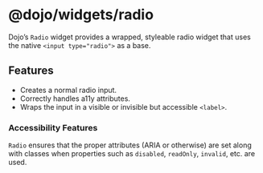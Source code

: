 # <span class="citation" data-cites="dojo/widgets/radio"><span class="citation" data-cites="dojo/widgets/radio"><span class="citation" data-cites="dojo/widgets/radio">@dojo/widgets/radio</span></span></span>

Dojo’s `Radio` widget provides a wrapped, styleable radio widget that uses the native `<input type="radio">` as a base.

## Features

-   Creates a normal radio input.
-   Correctly handles a11y attributes.
-   Wraps the input in a visible or invisible but accessible `<label>`.

### Accessibility Features

`Radio` ensures that the proper attributes (ARIA or otherwise) are set along with classes when properties such as `disabled`, `readOnly`, `invalid`, etc. are used.
